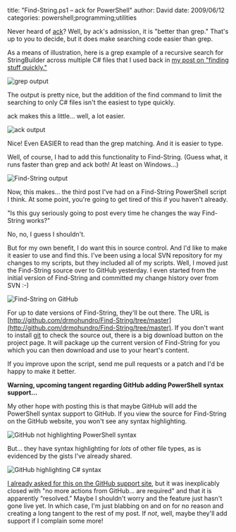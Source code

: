
title: "Find-String.ps1 – ack for PowerShell"
author: David
date: 2009/06/12
categories: powershell;programming;utilities

Never heard of [ack](http://betterthangrep.com/)? Well, by ack's admission, it is "better than grep." That's up to you to decide, but it does make searching code easier than grep. 

As a means of illustration, here is a grep example of a recursive search for StringBuilder across multiple C# files that I used back in [my post on "finding stuff quickly."](http://www.mohundro.com/blog/2009/05/12/FindingStuffQuicklyOrSearchingThroughCodeEffectively.aspx) 

![grep output](http://www.mohundro.com/blog/content/binary/WindowsLiveWriter/Findingstuffquicklyorsearchingthroughcod_BD54/image_thumb_5.png)

The output is pretty nice, but the addition of the find command to limit the searching to only C# files isn't the easiest to type quickly. 

ack makes this a little... well, a lot easier. 

![ack output](http://www.mohundro.com/blog/content/binary/WindowsLiveWriter/FindString.ps1ackforPowerShell_7013/image_2.png)

Nice! Even EASIER to read than the grep matching. And it is easier to type. 

Well, of course, I had to add this functionality to Find-String. (Guess what, it runs faster than grep and ack both! At least on Windows...) 

![Find-String output](http://www.mohundro.com/blog/content/binary/WindowsLiveWriter/FindString.ps1ackforPowerShell_7013/image_4.png)

Now, this makes… the third post I've had on a Find-String PowerShell script I think. At some point, you're going to get tired of this if you haven't already.

"Is this guy seriously going to post every time he changes the way Find-String works?"

No, no, I guess I shouldn't. 

But for my own benefit, I do want this in source control. And I'd like to make it easier to use and find this. I've been using a local SVN repository for my changes to my scripts, but they included all of my scripts. Well, I moved just the Find-String source over to GitHub yesterday. I even started from the initial version of Find-String and committed my change history over from SVN :-) 

![Find-String on GitHub](http://www.mohundro.com/blog/content/binary/WindowsLiveWriter/FindString.ps1ackforPowerShell_7013/image_6.png)

For up to date versions of Find-String, they'll be out there. The URL is [http://github.com/drmohundro/Find-String/tree/master](http://github.com/drmohundro/Find-String/tree/master). If you don't want to install [git](http://www.git-scm.com/) to check the source out, there is a big download button on the project page. It will package up the current version of Find-String for you which you can then download and use to your heart's content. 

If you improve upon the script, send me pull requests or a patch and I'd be happy to make it better. 

**Warning, upcoming tangent regarding GitHub adding PowerShell syntax support...**

My other hope with posting this is that maybe GitHub will add the PowerShell syntax support to GitHub. If you view the source for Find-String on the GitHub website, you won't see any syntax highlighting. 

![GitHub not highlighting PowerShell syntax](http://www.mohundro.com/blog/content/binary/WindowsLiveWriter/FindString.ps1ackforPowerShell_7013/image_8.png)

But... they have syntax highlighting for *lots* of other file types, as is evidenced by the gists I've already shared. 

![GitHub highlighting C# syntax](http://www.mohundro.com/blog/content/binary/WindowsLiveWriter/FindString.ps1ackforPowerShell_7013/image_10.png)

[I already asked for this on the GitHub support site](http://support.github.com/discussions/feature-requests/327-powershell-as-a-support-language#comment_134001), but it was inexplicably closed with "no more actions from GitHub... are required" and that it is apparently “resolved.” Maybe I shouldn't worry and the feature just hasn't gone live yet. In which case, I'm just blabbing on and on for no reason and creating a long tangent to the rest of my post. If *not*, well, maybe they'll add support if I complain some more!

